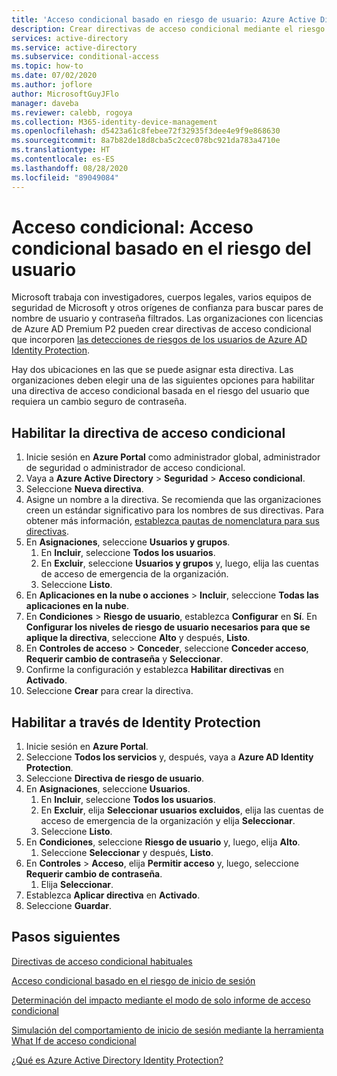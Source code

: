 ```yaml
---
title: 'Acceso condicional basado en riesgo de usuario: Azure Active Directory'
description: Crear directivas de acceso condicional mediante el riesgo de usuario de Identity Protection
services: active-directory
ms.service: active-directory
ms.subservice: conditional-access
ms.topic: how-to
ms.date: 07/02/2020
ms.author: joflore
author: MicrosoftGuyJFlo
manager: daveba
ms.reviewer: calebb, rogoya
ms.collection: M365-identity-device-management
ms.openlocfilehash: d5423a61c8febee72f32935f3dee4e9f9e868630
ms.sourcegitcommit: 8a7b82de18d8cba5c2cec078bc921da783a4710e
ms.translationtype: HT
ms.contentlocale: es-ES
ms.lasthandoff: 08/28/2020
ms.locfileid: "89049084"
---
```

# <a name="conditional-access-user-risk-based-conditional-access"></a>Acceso condicional: Acceso condicional basado en el riesgo del usuario

Microsoft trabaja con investigadores, cuerpos legales, varios equipos de seguridad de Microsoft y otros orígenes de confianza para buscar pares de nombre de usuario y contraseña filtrados. Las organizaciones con licencias de Azure AD Premium P2 pueden crear directivas de acceso condicional que incorporen [las detecciones de riesgos de los usuarios de Azure AD Identity Protection](../identity-protection/concept-identity-protection-risks.md#user-risk). 

Hay dos ubicaciones en las que se puede asignar esta directiva. Las organizaciones deben elegir una de las siguientes opciones para habilitar una directiva de acceso condicional basada en el riesgo del usuario que requiera un cambio seguro de contraseña.

## <a name="enable-with-conditional-access-policy"></a>Habilitar la directiva de acceso condicional

1. Inicie sesión en **Azure Portal** como administrador global, administrador de seguridad o administrador de acceso condicional.
1. Vaya a **Azure Active Directory** > **Seguridad** > **Acceso condicional**.
1. Seleccione **Nueva directiva**.
1. Asigne un nombre a la directiva. Se recomienda que las organizaciones creen un estándar significativo para los nombres de sus directivas. Para obtener más información, [establezca pautas de nomenclatura para sus directivas](./plan-conditional-access.md#set-naming-standards-for-your-policies).
1. En **Asignaciones**, seleccione **Usuarios y grupos**.
   1. En **Incluir**, seleccione **Todos los usuarios**.
   1. En **Excluir**, seleccione **Usuarios y grupos** y, luego, elija las cuentas de acceso de emergencia de la organización. 
   1. Seleccione **Listo**.
1. En **Aplicaciones en la nube o acciones** > **Incluir**, seleccione **Todas las aplicaciones en la nube**.
1. En **Condiciones** > **Riesgo de usuario**, establezca **Configurar** en **Sí**. En **Configurar los niveles de riesgo de usuario necesarios para que se aplique la directiva**, seleccione **Alto** y después, **Listo**.
1. En **Controles de acceso** > **Conceder**, seleccione **Conceder acceso**, **Requerir cambio de contraseña** y **Seleccionar**.
1. Confirme la configuración y establezca **Habilitar directivas** en **Activado**.
1. Seleccione **Crear** para crear la directiva.

## <a name="enable-through-identity-protection"></a>Habilitar a través de Identity Protection

1. Inicie sesión en **Azure Portal**.
1. Seleccione **Todos los servicios** y, después, vaya a **Azure AD Identity Protection**.
1. Seleccione **Directiva de riesgo de usuario**.
1. En **Asignaciones**, seleccione **Usuarios**.
   1. En **Incluir**, seleccione **Todos los usuarios**.
   1. En **Excluir**, elija **Seleccionar usuarios excluidos**, elija las cuentas de acceso de emergencia de la organización y elija **Seleccionar**.
   1. Seleccione **Listo**.
1. En **Condiciones**, seleccione **Riesgo de usuario** y, luego, elija **Alto**.
   1. Seleccione **Seleccionar** y después, **Listo**.
1. En **Controles** > **Acceso**, elija **Permitir acceso** y, luego, seleccione **Requerir cambio de contraseña**.
   1. Elija **Seleccionar**.
1. Establezca **Aplicar directiva** en **Activado**.
1. Seleccione **Guardar**.

## <a name="next-steps"></a>Pasos siguientes

[Directivas de acceso condicional habituales](concept-conditional-access-policy-common.md)

[Acceso condicional basado en el riesgo de inicio de sesión](howto-conditional-access-policy-risk.md)

[Determinación del impacto mediante el modo de solo informe de acceso condicional](howto-conditional-access-insights-reporting.md)

[Simulación del comportamiento de inicio de sesión mediante la herramienta What If de acceso condicional](troubleshoot-conditional-access-what-if.md)

[¿Qué es Azure Active Directory Identity Protection?](../identity-protection/overview-identity-protection.md)
